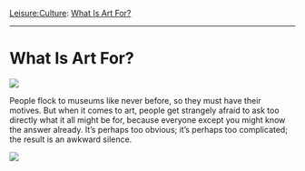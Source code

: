 [Leisure:](https://www.theschooloflife.com/thebookoflife/category/leisure/)[Culture](https://www.theschooloflife.com/thebookoflife/category/leisure/culture/): [What Is Art For?](https://www.theschooloflife.com/thebookoflife/what-is-art-for/)

* * *

# What Is Art For?

![](https://www.theschooloflife.com/thebookoflife/wp-content/uploads/2014/11/Kazimir_Malevich_-_Suprametism-633x1024.jpg)

People flock to museums like never before, so they must have their motives.&nbsp;But when it comes to art, people get strangely afraid to ask too directly what it all might be for, because everyone except you might know the answer already. It’s perhaps too obvious; it’s perhaps too complicated; the result is an awkward silence.

[![](https://img.youtube.com/vi/sn0bDD4gXrE/0.jpg)](https://www.youtube.com/embed/sn0bDD4gXrE '')
